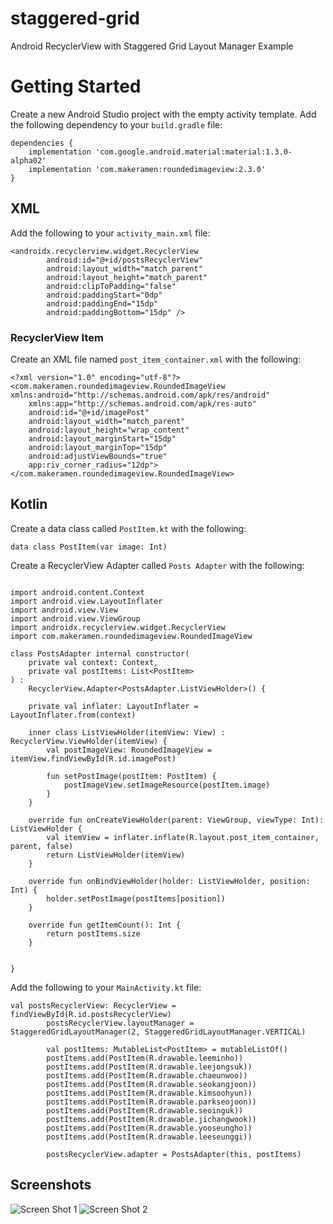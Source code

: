 # staggered-grid
Android RecyclerView with Staggered Grid Layout Manager Example

# Getting Started
Create a new Android Studio project with the empty activity template.
Add the following dependency to your `build.gradle` file:
```
dependencies {
    implementation 'com.google.android.material:material:1.3.0-alpha02'
    implementation 'com.makeramen:roundedimageview:2.3.0'
}
```
## XML
Add the following to your `activity_main.xml` file:
```
<androidx.recyclerview.widget.RecyclerView
        android:id="@+id/postsRecyclerView"
        android:layout_width="match_parent"
        android:layout_height="match_parent"
        android:clipToPadding="false"
        android:paddingStart="0dp"
        android:paddingEnd="15dp"
        android:paddingBottom="15dp" />
```
### RecyclerView Item
Create an XML file named `post_item_container.xml` with the following:
```
<?xml version="1.0" encoding="utf-8"?>
<com.makeramen.roundedimageview.RoundedImageView xmlns:android="http://schemas.android.com/apk/res/android"
    xmlns:app="http://schemas.android.com/apk/res-auto"
    android:id="@+id/imagePost"
    android:layout_width="match_parent"
    android:layout_height="wrap_content"
    android:layout_marginStart="15dp"
    android:layout_marginTop="15dp"
    android:adjustViewBounds="true"
    app:riv_corner_radius="12dp">
</com.makeramen.roundedimageview.RoundedImageView>
```
## Kotlin
Create a data class called `PostItem.kt` with the following:
```
data class PostItem(var image: Int)
```
Create a RecyclerView Adapter called `Posts Adapter` with the following:
```

import android.content.Context
import android.view.LayoutInflater
import android.view.View
import android.view.ViewGroup
import androidx.recyclerview.widget.RecyclerView
import com.makeramen.roundedimageview.RoundedImageView

class PostsAdapter internal constructor(
    private val context: Context,
    private val postItems: List<PostItem>
) :
    RecyclerView.Adapter<PostsAdapter.ListViewHolder>() {

    private val inflater: LayoutInflater = LayoutInflater.from(context)

    inner class ListViewHolder(itemView: View) : RecyclerView.ViewHolder(itemView) {
        val postImageView: RoundedImageView = itemView.findViewById(R.id.imagePost)

        fun setPostImage(postItem: PostItem) {
            postImageView.setImageResource(postItem.image)
        }
    }

    override fun onCreateViewHolder(parent: ViewGroup, viewType: Int): ListViewHolder {
        val itemView = inflater.inflate(R.layout.post_item_container, parent, false)
        return ListViewHolder(itemView)
    }

    override fun onBindViewHolder(holder: ListViewHolder, position: Int) {
        holder.setPostImage(postItems[position])
    }

    override fun getItemCount(): Int {
        return postItems.size
    }


}
```
Add the following to your `MainActivity.kt` file:
```
val postsRecyclerView: RecyclerView = findViewById(R.id.postsRecyclerView)
        postsRecyclerView.layoutManager = StaggeredGridLayoutManager(2, StaggeredGridLayoutManager.VERTICAL)

        val postItems: MutableList<PostItem> = mutableListOf()
        postItems.add(PostItem(R.drawable.leeminho))
        postItems.add(PostItem(R.drawable.leejongsuk))
        postItems.add(PostItem(R.drawable.chaeunwoo))
        postItems.add(PostItem(R.drawable.seokangjoon))
        postItems.add(PostItem(R.drawable.kimsoohyun))
        postItems.add(PostItem(R.drawable.parkseojoon))
        postItems.add(PostItem(R.drawable.seoinguk))
        postItems.add(PostItem(R.drawable.jichangwook))
        postItems.add(PostItem(R.drawable.yooseungho))
        postItems.add(PostItem(R.drawable.leeseunggi))

        postsRecyclerView.adapter = PostsAdapter(this, postItems)
```
## Screenshots
![Screen Shot 1](https://github.com/martinapinky/staggered-grid/blob/master/app/src/main/res/drawable/screenshot_1.png?raw=true)
![Screen Shot 2](https://github.com/martinapinky/staggered-grid/blob/master/app/src/main/res/drawable/screenshot_2.png?raw=true)
